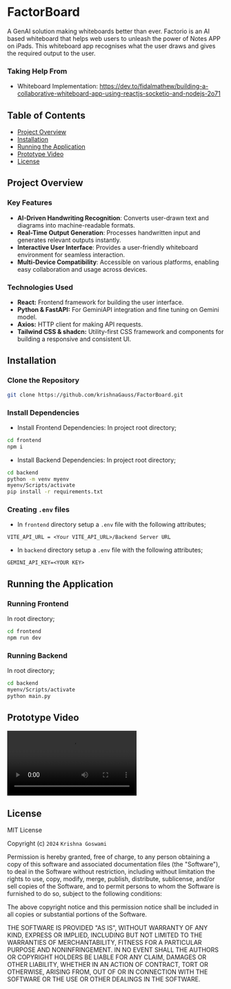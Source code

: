 # FactorBoard
A GenAI solution making whiteboards better than ever. Factorio is an AI based whiteboard that helps web users to unleash the power of Notes APP on iPads. This whiteboard app recognises what the user draws and gives the required output to the user.

### Taking Help From

- Whiteboard Implementation: https://dev.to/fidalmathew/building-a-collaborative-whiteboard-app-using-reactjs-socketio-and-nodejs-2o71

## Table of Contents

- [Project Overview](#project-overview)
- [Installation](#installation)
- [Running the Application](#running-the-application)
- [Prototype Video](#prototype-video)
- [License](#license)

## Project Overview

### Key Features
- **AI-Driven Handwriting Recognition**: Converts user-drawn text and diagrams into machine-readable formats.  
- **Real-Time Output Generation**: Processes handwritten input and generates relevant outputs instantly.  
- **Interactive User Interface**: Provides a user-friendly whiteboard environment for seamless interaction.  
- **Multi-Device Compatibility**: Accessible on various platforms, enabling easy collaboration and usage across devices.

### Technologies Used
- **React:** Frontend framework for building the user interface.
- **Python & FastAPI:** For GeminiAPI integration and fine tuning on Gemini model.
- **Axios:** HTTP client for making API requests.
- **Tailwind CSS & shadcn:** Utility-first CSS framework and components for building a responsive and consistent UI.

## Installation

### Clone the Repository

```bash
git clone https://github.com/krishnaGauss/FactorBoard.git
```
### Install Dependencies

- Install Frontend Dependencies:
In project root directory;

```bash
cd frontend
npm i
```

- Install Backend Dependencies:
In project root directory;

```bash
cd backend
python -m venv myenv
myenv/Scripts/activate
pip install -r requirements.txt
```

### Creating `.env` files 
- In `frontend` directory setup a `.env` file with the following attributes;
```text
VITE_API_URL = <Your VITE_API_URL>/Backend Server URL
```
- In `backend` directory setup a `.env` file with the following attributes;
```text
GEMINI_API_KEY=<YOUR KEY>
```

## Running the Application

### Running Frontend 

In root directory; 
```bash
cd frontend
npm run dev
```
### Running Backend 

In root directory; 
```bash
cd backend
myenv/Scripts/activate
python main.py
```

## Prototype Video

![Prototype Video](/frontend/public/proto.mp4)


## License

MIT License

Copyright (c) `2024` `Krishna Goswami`

Permission is hereby granted, free of charge, to any person obtaining a copy
of this software and associated documentation files (the "Software"), to deal
in the Software without restriction, including without limitation the rights
to use, copy, modify, merge, publish, distribute, sublicense, and/or sell
copies of the Software, and to permit persons to whom the Software is
furnished to do so, subject to the following conditions:

The above copyright notice and this permission notice shall be included in all
copies or substantial portions of the Software.

THE SOFTWARE IS PROVIDED "AS IS", WITHOUT WARRANTY OF ANY KIND, EXPRESS OR
IMPLIED, INCLUDING BUT NOT LIMITED TO THE WARRANTIES OF MERCHANTABILITY,
FITNESS FOR A PARTICULAR PURPOSE AND NONINFRINGEMENT. IN NO EVENT SHALL THE
AUTHORS OR COPYRIGHT HOLDERS BE LIABLE FOR ANY CLAIM, DAMAGES OR OTHER
LIABILITY, WHETHER IN AN ACTION OF CONTRACT, TORT OR OTHERWISE, ARISING FROM,
OUT OF OR IN CONNECTION WITH THE SOFTWARE OR THE USE OR OTHER DEALINGS IN THE
SOFTWARE.
